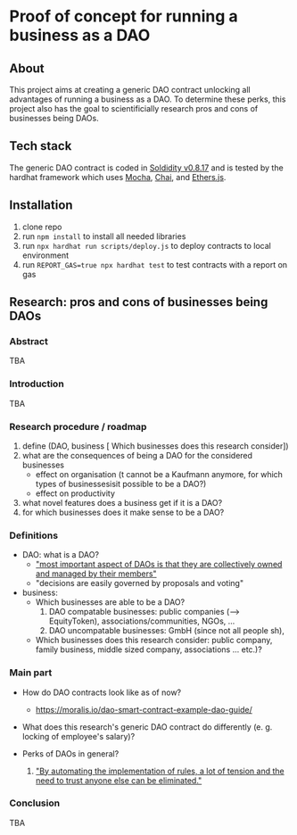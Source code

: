 # Proof of concept for running a business as a DAO

## About
This project aims at creating a generic DAO contract unlocking all advantages of running a business as a DAO. To determine these perks, this project also has the goal to scientificially research pros and cons of businesses being DAOs.

## Tech stack
The generic DAO contract is coded in [Soldidity v0.8.17](https://docs.soliditylang.org/en/v0.8.17/) and is tested by the hardhat framework which uses [Mocha](https://mochajs.org/), [Chai](https://www.chaijs.com/), and [Ethers.js](https://docs.ethers.io/v5/).

## Installation
1. clone repo
2. run ```npm install``` to install all needed libraries
3. run ```npx hardhat run scripts/deploy.js``` to deploy contracts to local environment
4. run ```REPORT_GAS=true npx hardhat test``` to test contracts with a report on gas

## Research: pros and cons of businesses being DAOs
### Abstract
TBA

### Introduction
TBA

### Research procedure / roadmap
1. define (DAO, business [ Which businesses does this research consider])
2. what are the consequences of being a DAO for the considered businesses
    - effect on organisation (t cannot be a Kaufmann anymore, for which types of businessesisit possible to be a DAO?)
    - effect on productivity
3. what novel features does a business get if it is a DAO?
4. for which businesses does it make sense to be a DAO?

### Definitions
- DAO: what is a DAO? 
    - ["most important aspect of DAOs is that they are collectively owned and managed by their members"](https://moralis.io/dao-smart-contract-example-dao-guide/)
    - "decisions are easily governed by proposals and voting"
- business:
    - Which businesses are able to be a DAO?
        1. DAO compatable businesses: public companies (--> EquityToken), associations/communities, NGOs, ...
        2. DAO uncompatable businesses: GmbH (since not all people sh),
    - Which businesses does this research consider: public company, family business, middle sized company, associations ... etc.)?


### Main part
- How do DAO contracts look like as of now? 
    - https://moralis.io/dao-smart-contract-example-dao-guide/

- What does this research's generic DAO contract do differently (e. g. locking of employee's salary)?
- Perks of DAOs in general?
    1. ["By automating the implementation of rules, a lot of tension and the need to trust anyone else can be eliminated."](https://moralis.io/dao-smart-contract-example-dao-guide/)

### Conclusion
TBA

